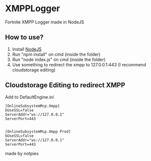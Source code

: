 # XMPPLogger
 Fortnite XMPP Logger made in NodeJS
 
 ## How to use?
1) Install [NodeJS](https://nodejs.org/en/)
2) Run "npm install" on cmd (inside the folder)
3) Run "node index.js" on cmd (inside the folder)
4) Use something to redirect the xmpp to 127.0.0.1:443 (I recommend cloudstorage editing)

## Cloudstorage Editing to redirect XMPP
Add to DefaultEngine.ini
```
[OnlineSubsystemMcp.Xmpp]
bUseSSL=false
ServerAddr="ws://127.0.0.1"
ServerPort=443


[OnlineSubsystemMcp.Xmpp Prod]
bUseSSL=false
ServerAddr="ws://127.0.0.1"
ServerPort=443
```

made by notpies
